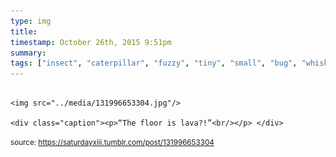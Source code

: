 ```yaml
---
type: img
title: 
timestamp: October 26th, 2015 9:51pm
summary: 
tags: ["insect", "caterpillar", "fuzzy", "tiny", "small", "bug", "whiskers]
---
```


                
                
                
                                                                                        <img src="../media/131996653304.jpg"/>
                                                                                          <div class="caption"><p>“The floor is lava?!”<br/></p> </div>
                                    
                
                
                
                
                                
<small>source: https://saturdayxiii.tumblr.com/post/131996653304</small>